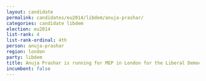 ```yaml
---
layout: candidate
permalink: candidates/eu2014/libdem/anuja-prashar/
categories: candidate libdem
election: eu2014
list-rank: 4
list-rank-ordinal: 4th
person: anuja-prashar
region: london
party: libdem
title: Anuja Prashar is running for MEP in London for the Liberal Democrats
incumbent: false
---
```

